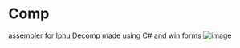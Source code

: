 # Comp
assembler for lpnu Decomp
made using C# and win forms
![image](https://github.com/user-attachments/assets/20e21e49-e190-4fd3-94d3-afe91b0dd4bb)
